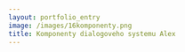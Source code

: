```yaml
---
layout: portfolio_entry
image: /images/16komponenty.png
title: Komponenty dialogoveho systemu Alex 
---
```

